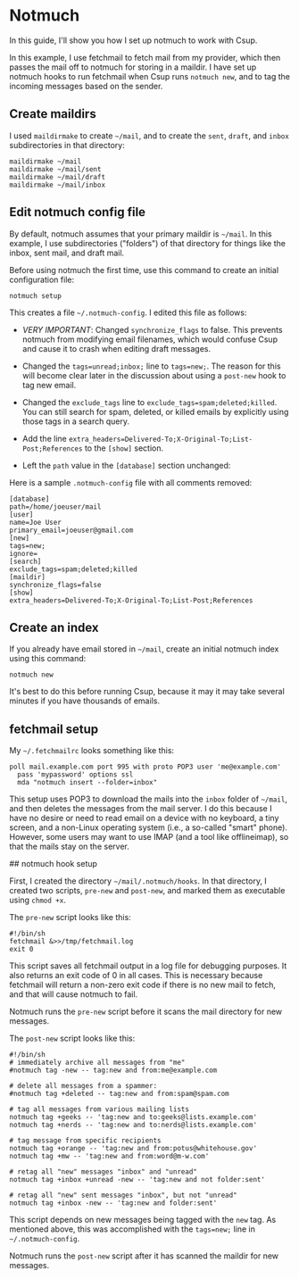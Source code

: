 # Notmuch

In this guide, I'll show you how I set up notmuch to work with Csup.

In this example, I use fetchmail to fetch mail from my provider, which then
passes the mail off to notmuch for storing in a maildir.  I have set up notmuch
hooks to run fetchmail when Csup runs `notmuch new`, and to tag the incoming messages based
on the sender.

## Create maildirs

I used `maildirmake` to create `~/mail`, and to create the `sent`, `draft`, and `inbox` subdirectories
in that directory:

    maildirmake ~/mail
    maildirmake ~/mail/sent
    maildirmake ~/mail/draft
    maildirmake ~/mail/inbox

## Edit notmuch config file

By default, notmuch assumes that your primary maildir is `~/mail`.  In this
example, I use subdirectories ("folders") of that directory for things like the inbox,
sent mail, and draft mail.

Before using notmuch the first time, use this command to create an initial configuration
file:

    notmuch setup

This creates a file `~/.notmuch-config`.  I edited this file as follows:

* *VERY IMPORTANT*: Changed `synchronize_flags` to false.  This prevents notmuch from modifying email filenames,
  which would confuse Csup and cause it to crash when editing draft messages.

* Changed the `tags=unread;inbox;` line to `tags=new;`.  The reason for this will become
  clear later in the discussion about using a `post-new` hook to tag new email.

* Changed the `exclude_tags` line to `exclude_tags=spam;deleted;killed`.  You can
  still search for spam, deleted, or killed emails by explicitly using those
  tags in a search query.

* Add the line `extra_headers=Delivered-To;X-Original-To;List-Post;References` to the `[show]`
  section.

* Left the `path` value in the `[database]` section unchanged:

Here is a sample `.notmuch-config` file with all comments removed:

    [database]
    path=/home/joeuser/mail
    [user]
    name=Joe User
    primary_email=joeuser@gmail.com
    [new]
    tags=new;
    ignore=
    [search]
    exclude_tags=spam;deleted;killed
    [maildir]
    synchronize_flags=false
    [show]
    extra_headers=Delivered-To;X-Original-To;List-Post;References

## Create an index

If you already have email stored in `~/mail`, create an initial notmuch index using this command:

    notmuch new

It's best to do this before running Csup, because it may it may take several minutes
if you have thousands of emails.

## fetchmail setup

My `~/.fetchmailrc` looks something like this:

    poll mail.example.com port 995 with proto POP3 user 'me@example.com'
      pass 'mypassword' options ssl
      mda "notmuch insert --folder=inbox"

This setup uses POP3 to download the mails into the `inbox` folder of `~/mail`, and then
deletes the messages from the mail server.  I do this because I have no desire or need to
read email on a device with no keyboard, a tiny screen, and a non-Linux operating system
(i.e., a so-called "smart" phone). However, some users may want to use IMAP (and a tool like offlineimap),
so that the mails stay on the server.

<span id="hooks">
## notmuch hook setup
</span>

First, I created the directory `~/mail/.notmuch/hooks`.  In that directory,
I created two scripts, `pre-new` and `post-new`, and marked them as
executable using `chmod +x`.

The `pre-new` script looks like this:

    #!/bin/sh
    fetchmail &>>/tmp/fetchmail.log
    exit 0

This script saves all fetchmail output in a log file for debugging purposes.  It also returns
an exit code of 0 in all cases.  This is necessary because fetchmail will return a non-zero exit code
if there is no new mail to fetch, and that will cause notmuch to fail.

Notmuch runs the `pre-new` script before it scans the mail directory for new messages.

The `post-new` script looks like this:

    #!/bin/sh
    # immediately archive all messages from "me"
    #notmuch tag -new -- tag:new and from:me@example.com

    # delete all messages from a spammer:
    #notmuch tag +deleted -- tag:new and from:spam@spam.com

    # tag all messages from various mailing lists
    notmuch tag +geeks -- 'tag:new and to:geeks@lists.example.com'
    notmuch tag +nerds -- 'tag:new and to:nerds@lists.example.com'

    # tag message from specific recipients
    notmuch tag +orange -- 'tag:new and from:potus@whitehouse.gov'
    notmuch tag +mw -- 'tag:new and from:word@m-w.com'

    # retag all "new" messages "inbox" and "unread"
    notmuch tag +inbox +unread -new -- 'tag:new and not folder:sent'

    # retag all "new" sent messages "inbox", but not "unread"
    notmuch tag +inbox -new -- 'tag:new and folder:sent'

This script depends on new messages being tagged with the `new` tag.  As mentioned above,
this was accomplished with the `tags=new;` line in `~/.notmuch-config`.

Notmuch runs the `post-new` script after it has scanned the maildir for new messages.
